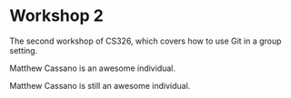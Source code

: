 # Workshop 2

The second workshop of CS326, which covers how to use Git in a group setting.

Matthew Cassano is an awesome individual. 

Matthew Cassano is still an awesome individual.
